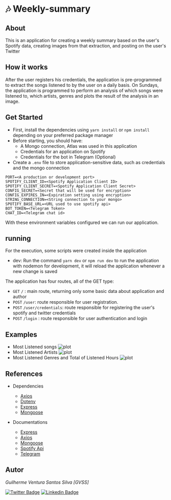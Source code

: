 # 🎶 Weekly-summary

## About
This is an application for creating a weekly summary based on the user's Spotify data, creating images from that extraction, and posting on the user's Twitter
<br>


## How it works
After the user registers his credentials, the application is pre-programmed to extract the songs listened to by the user on a daily basis. On Sundays, the application is programmed to perform an analysis of which songs were listened to, which artists, genres and plots the result of the analysis in an image.

## Get Started
- First, install the dependencies using ```yarn install``` or ```npm install``` depending on your preferred package manager
- Before starting, you should have:
     - A Mongo connection, Atlas was used in this application
     - Credentials for an application on Spotify
     - Credentials for the bot in Telegram (Optional)
- Create a ```.env``` file to store application-sensitive data, such as credentials and the mongo connection
```.env
PORT=<A production or development port>
SPOTIFY_CLIENT_ID=<Spotify Application Client ID>
SPOTIFY_CLIENT_SECRET=<Spotify Application Client Secret>
CONFIG_SECRET=<Secret that will be used for encryption>
CONFIG_EXPIRES_IN=<Expiration setting using encryption>
STRING_CONNECTION=<String connection to your mongo>
SPOTIFY_BASE_URL=<URL used to use spotify api>
BOT_TOKEN=<Telegram Token>
CHAT_ID=<Telegram chat id>
```
With these environment variables configured we can run our application.


## running
For the execution, some scripts were created inside the application
- dev: Run the command ```yarn dev``` or ```npm run dev``` to run the application with nodemon for development, it will reload the application whenever a new change is saved

The application has four routes, all of the GET type:
- ```GET``` ```/``` : main route, returning only some basic data about application and author
- ```POST``` ```/user```: route responsible for user registration.
- ```POST``` ```/user/credentials```: route responsible for registering the user's spotify and twitter credentials
- ```POST``` ```/login``` : route responsible for user authentication and login

## Examples
* Most Listened songs
     ![plot](./images/FfuPIe8WQAAlcdO.png)
* Most Listened Artists
     ![plot](./images/FfuPIJwX0AEMKTs.png)
* Most Listened Genres and Total of Listened Hours
     ![plot](./images/FfuPIUgXEAALeSR.png)
## References
* Dependencies
    * [Axios](https://www.npmjs.com/package/axios)
    * [Dotenv](https://www.npmjs.com/package/dotenv)
    * [Express](https://www.npmjs.com/package/express)
    * [Mongoose](https://www.npmjs.com/package/mongoose)
    
* Documentations
    * [Express](https://expressjs.com/en/5x/api.html)
    * [Axios](https://axios-http.com/ptbr/docs/intro)
    * [Mongoose](https://mongoosejs.com/docs/guide.html)
    * [Spotify Api](https://developer.spotify.com/documentation/web-api/tutorials/getting-started)
    * [Telegram](https://core.telegram.org/bots/api)
## Autor
*Guilherme Ventura Santos Silva [GVSS]*

[![Twitter Badge](https://img.shields.io/badge/-@gventura_ss-6633cc?style=flat-square&labelColor=000000&logo=twitter&logoColor=white&link=https://twitter.com/gventura_ss)](https://twitter.com/gventura_ss) [![Linkedin Badge](https://img.shields.io/badge/-Guilherme%20Ventura-6633cc?style=flat-square&logo=Linkedin&logoColor=black&link=https://www.linkedin.com/in/guilherme-ventura-703612150/)](https://www.linkedin.com/in/gvssilva/)
